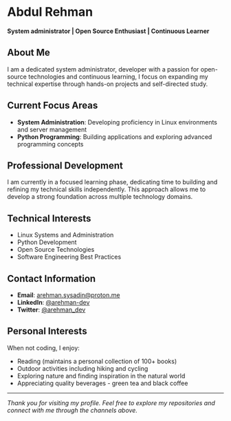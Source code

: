 # Abdul Rehman

**System administrator | Open Source Enthusiast | Continuous Learner**

## About Me

I am a dedicated system administrator, developer with a passion for open-source technologies and continuous learning, I focus on expanding my technical expertise through hands-on projects and self-directed study.

## Current Focus Areas

- **System Administration**: Developing proficiency in Linux environments and server management
- **Python Programming**: Building applications and exploring advanced programming concepts

## Professional Development

I am currently in a focused learning phase, dedicating time to building and refining my technical skills independently. This approach allows me to develop a strong foundation across multiple technology domains.

## Technical Interests

- Linux Systems and Administration
- Python Development
- Open Source Technologies
- Software Engineering Best Practices

## Contact Information

- **Email**: arehman.sysadin@proton.me
- **LinkedIn**: [@arehman-dev](https://linkedin.com/in/arehman-dev)
- **Twitter**: [@arehman_dev](https://twitter.com/arehman_dev)

## Personal Interests

When not coding, I enjoy:
- Reading (maintains a personal collection of 100+ books)
- Outdoor activities including hiking and cycling
- Exploring nature and finding inspiration in the natural world
- Appreciating quality beverages - green tea and black coffee

---

*Thank you for visiting my profile. Feel free to explore my repositories and connect with me through the channels above.*
